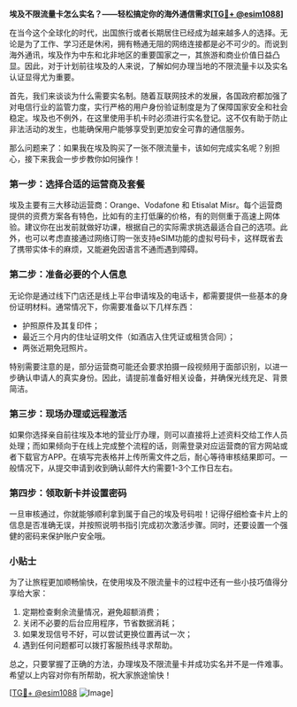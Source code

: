 **埃及不限流量卡怎么实名？——轻松搞定你的海外通信需求[[TG💪+ @esim1088](https://t.me/s/esim1088)]**

在当今这个全球化的时代，出国旅行或者长期居住已经成为越来越多人的选择。无论是为了工作、学习还是休闲，拥有畅通无阻的网络连接都是必不可少的。而说到海外通讯，埃及作为中东和北非地区的重要国家之一，其旅游和商业价值日益凸显。因此，对于计划前往埃及的人来说，了解如何办理当地的不限流量卡以及实名认证显得尤为重要。

首先，我们来谈谈为什么需要实名制。随着互联网技术的发展，各国政府都加强了对电信行业的监管力度，实行严格的用户身份验证制度是为了保障国家安全和社会稳定。埃及也不例外，在这里使用手机卡时必须进行实名登记。这不仅有助于防止非法活动的发生，也能确保用户能够享受到更加安全可靠的通信服务。

那么问题来了：如果我在埃及购买了一张不限流量卡，该如何完成实名呢？别担心，接下来我会一步步教你如何操作！

### 第一步：选择合适的运营商及套餐

埃及主要有三大移动运营商：Orange、Vodafone 和 Etisalat Misr。每个运营商提供的资费方案各有特色，比如有的主打低廉的价格，有的则侧重于高速上网体验。建议你在出发前就做好功课，根据自己的实际需求挑选最适合自己的选项。此外，也可以考虑直接通过网络订购一张支持eSIM功能的虚拟号码卡，这样既省去了携带实体卡的麻烦，又能避免因语言不通而遇到障碍。

### 第二步：准备必要的个人信息

无论你是通过线下门店还是线上平台申请埃及的电话卡，都需要提供一些基本的身份证明材料。通常情况下，你需要准备以下几样东西：
- 护照原件及其复印件；
- 最近三个月内的住址证明文件（如酒店入住凭证或租赁合同）；
- 两张近期免冠照片。

特别需要注意的是，部分运营商可能还会要求拍摄一段视频用于面部识别，以进一步确认申请人的真实身份。因此，请提前准备好相关设备，并确保光线充足、背景简洁。

### 第三步：现场办理或远程激活

如果你选择亲自前往埃及本地的营业厅办理，则可以直接将上述资料交给工作人员处理；而如果倾向于在线上完成整个流程的话，则需登录对应运营商的官方网站或者下载官方APP。在填写完表格并上传所需文件之后，耐心等待审核结果即可。一般情况下，从提交申请到收到确认邮件大约需要1-3个工作日左右。

### 第四步：领取新卡并设置密码

一旦审核通过，你就能够顺利拿到属于自己的埃及号码啦！记得仔细检查卡片上的信息是否准确无误，并按照说明书指引完成初次激活步骤。同时，还要设置一个强健的密码来保护账户安全哦。

### 小贴士

为了让旅程更加顺畅愉快，在使用埃及不限流量卡的过程中还有一些小技巧值得分享给大家：
1. 定期检查剩余流量情况，避免超额消费；
2. 关闭不必要的后台应用程序，节省数据消耗；
3. 如果发现信号不好，可以尝试更换位置再试一次；
4. 遇到任何问题都可以拨打客服热线寻求帮助。

总之，只要掌握了正确的方法，办理埃及不限流量卡并成功实名并不是一件难事。希望以上内容对你有所帮助，祝大家旅途愉快！

[[TG💪+ @esim1088](https://t.me/s/esim1088) ![Image](https://i.postimg.cc/4NQfJmqS/Snipaste-2025-05-13-00-14-12.png)]